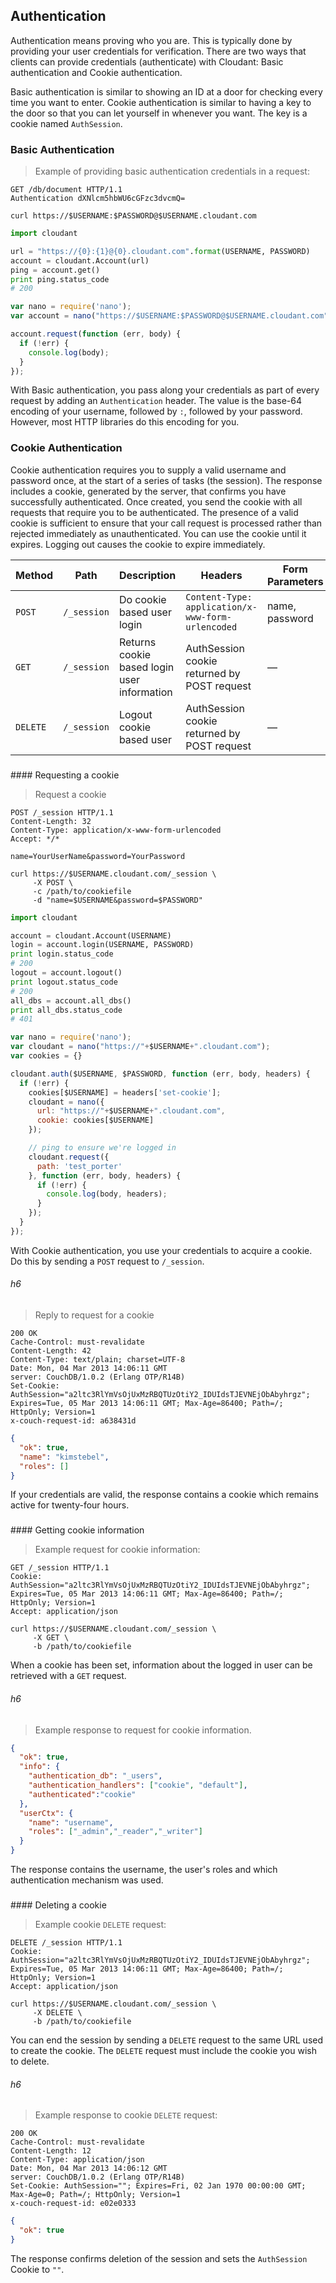 ## Authentication

Authentication means proving who you are.
This is typically done by providing your user credentials for verification.
There are two ways that clients can provide credentials (authenticate)
with Cloudant: Basic authentication and Cookie authentication.

Basic authentication is similar to showing an ID at a door for checking every time you want to enter.
Cookie authentication is similar to having a key to the door so that you can let yourself in whenever you want. The key is a cookie named `AuthSession`.

### Basic Authentication

> Example of providing basic authentication credentials in a request:

```http
GET /db/document HTTP/1.1
Authentication dXNlcm5hbWU6cGFzc3dvcmQ=
```

```shell
curl https://$USERNAME:$PASSWORD@$USERNAME.cloudant.com
```

```python
import cloudant

url = "https://{0}:{1}@{0}.cloudant.com".format(USERNAME, PASSWORD)
account = cloudant.Account(url)
ping = account.get()
print ping.status_code
# 200
```

```javascript
var nano = require('nano');
var account = nano("https://$USERNAME:$PASSWORD@$USERNAME.cloudant.com");

account.request(function (err, body) {
  if (!err) {
    console.log(body);
  }
});
```

With Basic authentication, you pass along your credentials as part of every request by adding an `Authentication` header. The value is the base-64 encoding of your username, followed by `:`, followed by your password. However, most HTTP libraries do this encoding for you.

### Cookie Authentication

Cookie authentication requires you to supply a valid username and password once, at the start of a series of tasks (the session). The response includes a cookie, generated by the server, that confirms you have successfully authenticated. Once created, you send the cookie with all requests that require you to be authenticated. The presence of a valid cookie is sufficient to ensure that your call request is processed rather than rejected immediately as unauthenticated. You can use the cookie until it expires. Logging out causes the cookie to expire immediately.

Method | Path | Description | Headers | Form Parameters
-------|------|-------------|---------|----------------------
`POST` | `/_session` | Do cookie based user login | `Content-Type: application/x-www-form-urlencoded` | name, password
`GET` | `/_session` | Returns cookie based login user information | AuthSession cookie returned by POST request | —
`DELETE` | `/_session` | Logout cookie based user | AuthSession cookie returned by POST request | —

<h3></h3>
#### Requesting a cookie

> Request a cookie

```http
POST /_session HTTP/1.1
Content-Length: 32
Content-Type: application/x-www-form-urlencoded
Accept: */*

name=YourUserName&password=YourPassword
```

```shell
curl https://$USERNAME.cloudant.com/_session \
     -X POST \
     -c /path/to/cookiefile
     -d "name=$USERNAME&password=$PASSWORD"
```

```python
import cloudant

account = cloudant.Account(USERNAME)
login = account.login(USERNAME, PASSWORD)
print login.status_code
# 200
logout = account.logout()
print logout.status_code
# 200
all_dbs = account.all_dbs()
print all_dbs.status_code
# 401
```

```javascript
var nano = require('nano');
var cloudant = nano("https://"+$USERNAME+".cloudant.com");
var cookies = {}

cloudant.auth($USERNAME, $PASSWORD, function (err, body, headers) {
  if (!err) {
    cookies[$USERNAME] = headers['set-cookie'];
    cloudant = nano({
      url: "https://"+$USERNAME+".cloudant.com",
      cookie: cookies[$USERNAME] 
    });

    // ping to ensure we're logged in
    cloudant.request({
      path: 'test_porter'
    }, function (err, body, headers) {
      if (!err) {
        console.log(body, headers);
      }
    }); 
  }
});
```

With Cookie authentication, you use your credentials to acquire a cookie.
Do this by sending a `POST` request to `/_session`.

<div></div>

###### h6

> Reply to request for a cookie

```
200 OK
Cache-Control: must-revalidate
Content-Length: 42
Content-Type: text/plain; charset=UTF-8
Date: Mon, 04 Mar 2013 14:06:11 GMT
server: CouchDB/1.0.2 (Erlang OTP/R14B)
Set-Cookie: AuthSession="a2ltc3RlYmVsOjUxMzRBQTUzOtiY2_IDUIdsTJEVNEjObAbyhrgz"; Expires=Tue, 05 Mar 2013 14:06:11 GMT; Max-Age=86400; Path=/; HttpOnly; Version=1
x-couch-request-id: a638431d
```

```json
{
  "ok": true,
  "name": "kimstebel",
  "roles": []
}
```

If your credentials are valid, the response contains a cookie which remains active for twenty-four hours.


<h3></h3>
#### Getting cookie information

> Example request for cookie information:

```http
GET /_session HTTP/1.1
Cookie: AuthSession="a2ltc3RlYmVsOjUxMzRBQTUzOtiY2_IDUIdsTJEVNEjObAbyhrgz"; Expires=Tue, 05 Mar 2013 14:06:11 GMT; Max-Age=86400; Path=/; HttpOnly; Version=1
Accept: application/json
```

```shell
curl https://$USERNAME.cloudant.com/_session \
     -X GET \
     -b /path/to/cookiefile
```

When a cookie has been set, information about the logged in user can be retrieved with a `GET` request.

<div> </div>

###### h6

> Example response to request for cookie information.

```json
{
  "ok": true,
  "info": {
    "authentication_db": "_users",
    "authentication_handlers": ["cookie", "default"],
    "authenticated":"cookie"
  },
  "userCtx": {
    "name": "username",
    "roles": ["_admin","_reader","_writer"]
  }
}
```

The response contains the username, the user's roles and which authentication mechanism was used.

<h3></h3>
#### Deleting a cookie

> Example cookie `DELETE` request:

```http
DELETE /_session HTTP/1.1
Cookie: AuthSession="a2ltc3RlYmVsOjUxMzRBQTUzOtiY2_IDUIdsTJEVNEjObAbyhrgz"; Expires=Tue, 05 Mar 2013 14:06:11 GMT; Max-Age=86400; Path=/; HttpOnly; Version=1
Accept: application/json
```

```shell
curl https://$USERNAME.cloudant.com/_session \
     -X DELETE \
     -b /path/to/cookiefile
```

You can end the session by sending a `DELETE` request to the same URL used to create the cookie. The `DELETE` request must include the cookie you wish to delete.

<div> </div>

###### h6

> Example response to cookie `DELETE` request:

```
200 OK
Cache-Control: must-revalidate
Content-Length: 12
Content-Type: application/json
Date: Mon, 04 Mar 2013 14:06:12 GMT
server: CouchDB/1.0.2 (Erlang OTP/R14B)
Set-Cookie: AuthSession=""; Expires=Fri, 02 Jan 1970 00:00:00 GMT; Max-Age=0; Path=/; HttpOnly; Version=1
x-couch-request-id: e02e0333
```

```json
{
  "ok": true
}
```

The response confirms deletion of the session and sets the `AuthSession` Cookie to `""`.


